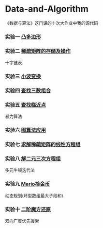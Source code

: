# Data-and-Algorithm
《数据与算法》这门课的十次大作业中我的源代码
### 实验一 [凸多边形](https://github.com/Bonennult/Data-and-Algorithm/tree/master/Convex-polygon)

### 实验二 [稀疏矩阵的存储及操作](https://github.com/Bonennult/Data-and-Algorithm/tree/master/sparse-matrix)
十字链表
### 实验三 [小波变换](https://github.com/Bonennult/Data-and-Algorithm/tree/master/wavelet-transform)

### 实验四 [查找三数组合](https://github.com/Bonennult/Data-and-Algorithm/tree/master/number-combination)

### 实验五 [查找临近点](https://github.com/Bonennult/Data-and-Algorithm/tree/master/nearby-point)
暴力算法
### 实验六 [图算法应用](https://github.com/Bonennult/Data-and-Algorithm/tree/master/nomography)

### 实验七 [求解稀疏矩阵的线性方程组](https://github.com/Bonennult/Data-and-Algorithm/tree/master/linear-equations)
### 实验八 [解二元三次方程组](https://github.com/Bonennult/Data-and-Algorithm/tree/master/binary-cubic-equations)
多元牛顿迭代法
### 实验九 [Mario捡金币](https://github.com/Bonennult/Data-and-Algorithm/tree/master/Mario)
动态规划(环型数组最大子段和)
### 实验十 [二阶魔方还原](https://github.com/Bonennult/Data-and-Algorithm/tree/master/magic-cube-reduction)
双向广度优先搜索
